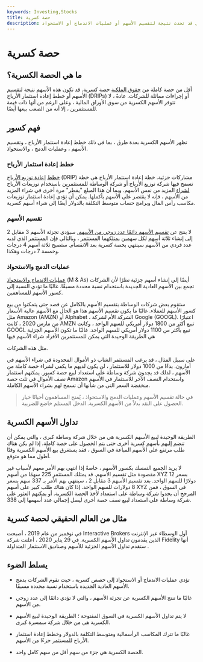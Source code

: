 ```yaml
---
keywords: Investing,Stocks
title: حصة كسرية
description: الحصة الكسرية هي حصة من حقوق الملكية تقل عن حصة كاملة واحدة ، والتي قد تحدث نتيجة لتقسيم الأسهم أو عمليات الاندماج أو الاستحواذ.
---
```


# حصة كسرية
## ما هي الحصة الكسرية؟

أقل من حصة كاملة من [حقوق الملكية](/equity) حصة كسرية. قد تكون هذه الأسهم نتيجة لتقسيم الأسهم أو خطط إعادة استثمار الأرباح (DRIPs) أو إجراءات مماثلة للشركات. عادةً ، لا تتوفر الأسهم الكسرية من سوق الأوراق المالية ، وعلى الرغم من أنها ذات قيمة للمستثمرين ، إلا أنه من الصعب بيعها أيضًا.

## فهم كسور

تظهر الأسهم الكسرية بعدة طرق ، بما في ذلك خطط إعادة استثمار الأرباح ، وتقسيم الأسهم ، وعمليات الدمج ، والاستحواذ.

### خطط إعادة استثمار الأرباح

[خطط](/dividendreinvestmentplan) [إعادة توزيع الأرباح](/dividendreinvestmentplan) (DRIP) مشاركات جزئية. خطة إعادة استثمار الأرباح هي خطة تسمح فيها شركة توزيع الأرباح أو شركة الوساطة للمستثمرين باستخدام توزيعات الأرباح [لشراء](/payout) المزيد من نفس الأسهم. وبما أن هذا المبلغ "يقطر" مرة أخرى في شراء المزيد من الأسهم ، فإنه لا يقتصر على الأسهم بأكملها. يمكن أن تؤدي إعادة استثمار توزيعات مكاسب رأس المال وبرامج حساب متوسط التكلفة بالدولار أيضًا إلى شراء أسهم كسرية.

### تقسيم الأسهم

لا ينتج عن [تقسيم الأسهم دائمًا عدد زوجي من الأسهم.](/stocksplit) سيؤدي تجزئة الأسهم 3 مقابل 2 إلى إنشاء ثلاثة أسهم لكل سهمين يمتلكهما المستثمر ، وبالتالي فإن المستثمر الذي لديه عدد فردي من الأسهم سينتهي بحصة كسرية بعد الانقسام. ستصبح ثلاثة أسهم 4 درجات وخمسة 7 درجات وهكذا.

### عمليات الدمج والاستحواذ

[عمليات الاندماج والاستحواذ](/mergersandacquisitions) (M & As) أيضًا إلى إنشاء أسهم جزئية نظرًا لأن الشركات تجمع بين الأسهم العادية الجديدة باستخدام نسبة محددة مسبقًا. غالبًا ما تؤدي النسبة إلى كسور الأسهم للمساهمين.

ستقوم بعض شركات الوساطة بتقسيم الأسهم بالكامل عن قصد حتى يتمكنوا من بيع كسور الأسهم للعملاء. غالبًا ما يكون تقسيم الأسهم هذا هو الحال مع الأسهم عالية الأسعار مثل Amazon (AMZN) أو Alphabet ، الشركة الأم لشركة Google (GOOGL). اعتبارًا من مارس 2020 ، كانت AMZN تبيع أكثر من 1800 دولار أمريكي للسهم الواحد ، وكانت GOOGL تبيع بأكثر من 1100 دولار أمريكي للسهم الواحد. غالبًا ما تكون الأسهم الجزئية هي الطريقة الوحيدة التي يمكن للمستثمرين الأفراد شراء الأسهم فيها

مثل هذه الشركات.

على سبيل المثال ، قد يرغب المستثمر الشاب ذو الأموال المحدودة في شراء الأسهم في أمازون. بدءًا من 1000 دولار للاستثمار ، لن يكون لديهم ما يكفي لشراء حصة كاملة من الأسهم ، لذلك قد يجدون شركة وساطة على استعداد لبيع حصة كسور. يمكنهم استثمار نصف الأموال في ثلث حصة Amazon واستخدام النصف الآخر للاستثمار في الأسهم منخفضة السعر التي من شأنها أن تسمح لهم بشراء الأسهم الكاملة.

> في حالة تقسيم الأسهم وعمليات الدمج والاستحواذ ، يُمنح المساهمون أحيانًا خيار الحصول على النقد بدلاً من الأسهم الكسرية. الدخل المستلم خاضع للضريبة.

>

## تداول الأسهم الكسرية

الطريقة الوحيدة لبيع الأسهم الكسرية هي من خلال شركة وساطة كبرى ، والتي يمكن أن تنضم إليهم بأسهم كسرية أخرى حتى يتم الحصول على حصة كاملة. إذا لم يكن هناك طلب مرتفع على الأسهم المباعة في السوق ، فقد يستغرق بيع الأسهم الكسرية وقتًا أطول مما هو متوقع.

لا يريد الجميع التمسك بكسور الأسهم ، خاصةً إذا انتهى بهم الأمر معهم لأسباب غير مقصودة مثل تقسيم الأسهم. قد يمتلك المستثمر 225 سهمًا من أسهم XYZ بسعر 12 دولارًا للسهم الواحد. بعد تقسيم الأسهم 3 مقابل 2 ، سينتهي بهم الأمر بـ 337 سهم بسعر 8 دولارات للسهم الواحد. إذا كان هناك طلب كبير على أسهم XYZ في السوق ، فمن المرجح أن يجدوا شركة وساطة على استعداد لأخذ الحصة الكسرية. أو يمكنهم العثور على شركة وساطة على استعداد لبيع نصف حصة أخرى ليصل إجمالي عدد أسهمها إلى 338.

## مثال من العالم الحقيقي لحصة كسرية

في نوفمبر من عام 2019 ، أصبحت Interactive Brokers أول الوسطاء عبر الإنترنت الذين يقدمون تداول الأسهم الكسرية. في 29 يناير 2020 ، أعلنت شركة Fidelity أنها ستقدم تداول الأسهم الجزئية للأسهم وصناديق الاستثمار المتداولة .

## يسلط الضوء

- تؤدي عمليات الاندماج أو الاستحواذ إلى حصص كسرية ، حيث تقوم الشركات بدمج الأسهم العادية الجديدة باستخدام نسبة محددة مسبقًا.

- غالبًا ما تنتج الأسهم الكسرية عن تجزئة الأسهم ، والتي لا تؤدي دائمًا إلى عدد زوجي من الأسهم.

- لا يتم تداول الأسهم الكسرية في السوق المفتوحة ؛ الطريقة الوحيدة لبيع الأسهم الكسرية هي من خلال شركة سمسرة كبرى.

- غالبًا ما تترك المكاسب الرأسمالية ومتوسط التكلفة بالدولار وخطط إعادة استثمار الأرباح للمستثمر جزءًا من الأسهم.

- الحصة الكسرية هي جزء من سهم أقل من سهم كامل واحد.

